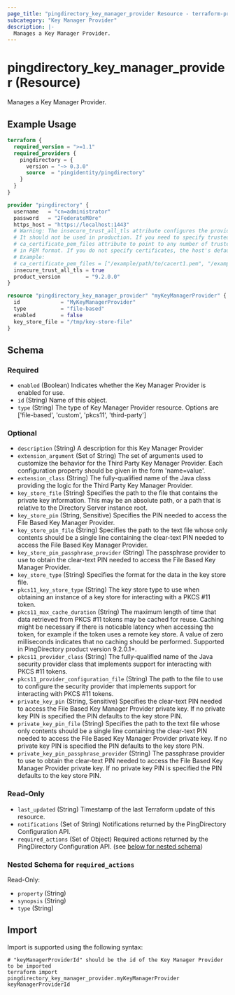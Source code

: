 ```yaml
---
page_title: "pingdirectory_key_manager_provider Resource - terraform-provider-pingdirectory"
subcategory: "Key Manager Provider"
description: |-
  Manages a Key Manager Provider.
---
```


# pingdirectory_key_manager_provider (Resource)

Manages a Key Manager Provider.

## Example Usage

```terraform
terraform {
  required_version = ">=1.1"
  required_providers {
    pingdirectory = {
      version = "~> 0.3.0"
      source  = "pingidentity/pingdirectory"
    }
  }
}

provider "pingdirectory" {
  username   = "cn=administrator"
  password   = "2FederateM0re"
  https_host = "https://localhost:1443"
  # Warning: The insecure_trust_all_tls attribute configures the provider to trust any certificate presented by the PingDirectory server.
  # It should not be used in production. If you need to specify trusted CA certificates, use the
  # ca_certificate_pem_files attribute to point to any number of trusted CA certificate files
  # in PEM format. If you do not specify certificates, the host's default root CA set will be used.
  # Example:
  # ca_certificate_pem_files = ["/example/path/to/cacert1.pem", "/example/path/to/cacert2.pem"]
  insecure_trust_all_tls = true
  product_version        = "9.2.0.0"
}

resource "pingdirectory_key_manager_provider" "myKeyManagerProvider" {
  id             = "MyKeyManagerProvider"
  type           = "file-based"
  enabled        = false
  key_store_file = "/tmp/key-store-file"
}
```

<!-- schema generated by tfplugindocs -->
## Schema

### Required

- `enabled` (Boolean) Indicates whether the Key Manager Provider is enabled for use.
- `id` (String) Name of this object.
- `type` (String) The type of Key Manager Provider resource. Options are ['file-based', 'custom', 'pkcs11', 'third-party']

### Optional

- `description` (String) A description for this Key Manager Provider
- `extension_argument` (Set of String) The set of arguments used to customize the behavior for the Third Party Key Manager Provider. Each configuration property should be given in the form 'name=value'.
- `extension_class` (String) The fully-qualified name of the Java class providing the logic for the Third Party Key Manager Provider.
- `key_store_file` (String) Specifies the path to the file that contains the private key information. This may be an absolute path, or a path that is relative to the Directory Server instance root.
- `key_store_pin` (String, Sensitive) Specifies the PIN needed to access the File Based Key Manager Provider.
- `key_store_pin_file` (String) Specifies the path to the text file whose only contents should be a single line containing the clear-text PIN needed to access the File Based Key Manager Provider.
- `key_store_pin_passphrase_provider` (String) The passphrase provider to use to obtain the clear-text PIN needed to access the File Based Key Manager Provider.
- `key_store_type` (String) Specifies the format for the data in the key store file.
- `pkcs11_key_store_type` (String) The key store type to use when obtaining an instance of a key store for interacting with a PKCS #11 token.
- `pkcs11_max_cache_duration` (String) The maximum length of time that data retrieved from PKCS #11 tokens may be cached for reuse. Caching might be necessary if there is noticable latency when accessing the token, for example if the token uses a remote key store. A value of zero milliseconds indicates that no caching should be performed. Supported in PingDirectory product version 9.2.0.1+.
- `pkcs11_provider_class` (String) The fully-qualified name of the Java security provider class that implements support for interacting with PKCS #11 tokens.
- `pkcs11_provider_configuration_file` (String) The path to the file to use to configure the security provider that implements support for interacting with PKCS #11 tokens.
- `private_key_pin` (String, Sensitive) Specifies the clear-text PIN needed to access the File Based Key Manager Provider private key. If no private key PIN is specified the PIN defaults to the key store PIN.
- `private_key_pin_file` (String) Specifies the path to the text file whose only contents should be a single line containing the clear-text PIN needed to access the File Based Key Manager Provider private key. If no private key PIN is specified the PIN defaults to the key store PIN.
- `private_key_pin_passphrase_provider` (String) The passphrase provider to use to obtain the clear-text PIN needed to access the File Based Key Manager Provider private key. If no private key PIN is specified the PIN defaults to the key store PIN.

### Read-Only

- `last_updated` (String) Timestamp of the last Terraform update of this resource.
- `notifications` (Set of String) Notifications returned by the PingDirectory Configuration API.
- `required_actions` (Set of Object) Required actions returned by the PingDirectory Configuration API. (see [below for nested schema](#nestedatt--required_actions))

<a id="nestedatt--required_actions"></a>
### Nested Schema for `required_actions`

Read-Only:

- `property` (String)
- `synopsis` (String)
- `type` (String)

## Import

Import is supported using the following syntax:

```shell
# "keyManagerProviderId" should be the id of the Key Manager Provider to be imported
terraform import pingdirectory_key_manager_provider.myKeyManagerProvider keyManagerProviderId
```

